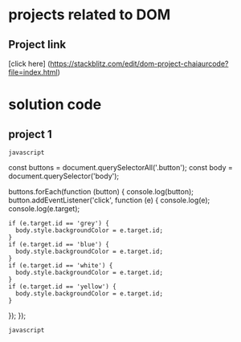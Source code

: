 # projects related to DOM

## Project link
[click here] (https://stackblitz.com/edit/dom-project-chaiaurcode?file=index.html)

# solution code

## project 1

```javascript```

const buttons = document.querySelectorAll('.button');
const body = document.querySelector('body');

buttons.forEach(function (button) {
  console.log(button);
  button.addEventListener('click', function (e) {
    console.log(e);
    console.log(e.target);

    if (e.target.id == 'grey') {
      body.style.backgroundColor = e.target.id;
    }
    if (e.target.id == 'blue') {
      body.style.backgroundColor = e.target.id;
    }
    if (e.target.id == 'white') {
      body.style.backgroundColor = e.target.id;
    }
    if (e.target.id == 'yellow') {
      body.style.backgroundColor = e.target.id;
    }
  });
});


```javascript```